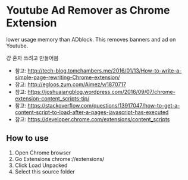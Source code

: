 # Youtube Ad Remover as Chrome Extension
lower usage memory than ADblock. This removes banners and ad on Youtube.

걍 혼자 쓰려고 만들어봄
- 참고: http://tech-blog.tomchambers.me/2016/01/13/How-to-write-a-simple-page-rewriting-Chrome-extension/
- 참고: http://egloos.zum.com/Aimez/v/1870717
- 참고: https://joshuajangblog.wordpress.com/2016/09/07/chrome-extension-content_scripts-tip/
- 참고: https://stackoverflow.com/questions/13917047/how-to-get-a-content-script-to-load-after-a-pages-javascript-has-executed
- 참고: https://developer.chrome.com/extensions/content_scripts

## How to use

1. Open Chrome browser
2. Go Extensions chrome://extensions/
3. Click Load Unpacked
4. Select this source folder
